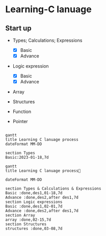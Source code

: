 # Learning-C lanuage
## Start up

- Types; Calculations; Expressions
  - [x] Basic
  - [X] Advance

- Logic expression
  - [x] Basic
  - [x] Advance 

- Array

- Structures

- Function

- Pointer

```mermaid

gantt
title Learning C lanuage process
dateFormat MM-DD

section Types
Basic:2023-01-18,7d

```


```mermaid
gantt
title Learning C lanuage process🌰

dateFormat MM-DD

section Types & Calculations & Expressions
Basic :done,des1,01-18,7d
Advance :done,des2,after des1,7d
section Logic expressions
Basic :done,des1,02-01,7d
Advance :done,des2,after des1,7d
section Array
array :done,02-15,7d
section Structures
structures :done,03-08,7d

```
